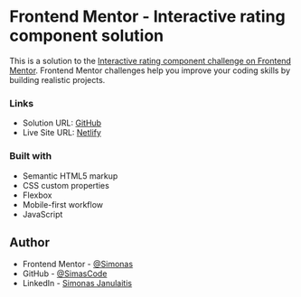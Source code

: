 # Frontend Mentor - Interactive rating component solution

This is a solution to the [Interactive rating component challenge on Frontend Mentor](https://www.frontendmentor.io/challenges/interactive-rating-component-koxpeBUmI). Frontend Mentor challenges help you improve your coding skills by building realistic projects.

### Links

- Solution URL: [GitHub](https://github.com/SimasCode/interactive_rating_component)
- Live Site URL: [Netlify](https://interactiveratingsimjan.netlify.app/)

### Built with

- Semantic HTML5 markup
- CSS custom properties
- Flexbox
- Mobile-first workflow
- JavaScript

## Author

- Frontend Mentor - [@Simonas](https://www.frontendmentor.io/profile/SimasCode)
- GitHub - [@SimasCode](https://github.com/SimasCode)
- LinkedIn - [Simonas Janulaitis](https://www.linkedin.com/in/simonas-janulaitis/)
